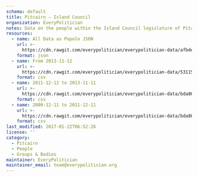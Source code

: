 ```yaml
---
schema: default
title: Pitcairn — Island Council
organization: EveryPolitician
notes: Data on the people within the Island Council legislature of Pitcairn.
resources:
  - name: All Data as Popolo JSON
    url: >-
      https://cdn.rawgit.com/everypolitician/everypolitician-data/afbde736719327a82263fa44ec3cbcc25a4b75e9/data/Pitcairn/Island_Council/ep-popolo-v1.0.json
    format: json
  - name: From 2013-11-12
    url: >-
      https://cdn.rawgit.com/everypolitician/everypolitician-data/53115ee59c4d3d04a3d68004daf58570afa5ae6a/data/Pitcairn/Island_Council/term-2013.csv
    format: csv
  - name: 2011-12-12 to 2013-11-11
    url: >-
      https://cdn.rawgit.com/everypolitician/everypolitician-data/bda86b91d30febed094ad852df918f1787c34013/data/Pitcairn/Island_Council/term-2011.csv
    format: csv
  - name: 2009-12-11 to 2011-12-11
    url: >-
      https://cdn.rawgit.com/everypolitician/everypolitician-data/bda86b91d30febed094ad852df918f1787c34013/data/Pitcairn/Island_Council/term-2009.csv
    format: csv
last_modified: 2017-01-22T06:52:26
license: ''
category:
  - Pitcairn
  - People
  - Groups & Bodies
maintainer: EveryPolitician
maintainer_email: team@everypolitician.org
---
```

